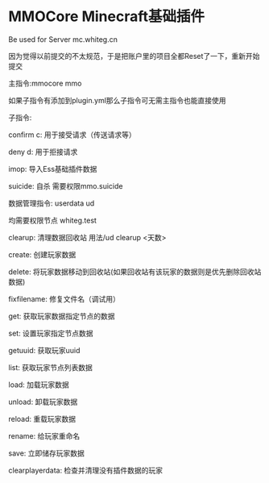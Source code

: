 # MMOCore Minecraft基础插件

<p>Be used for Server mc.whiteg.cn</p>
<p>因为觉得以前提交的不太规范，于是把账户里的项目全都Reset了一下，重新开始提交</p>

主指令:mmocore mmo



如果子指令有添加到plugin.yml那么子指令可无需主指令也能直接使用


子指令:


confirm c: 用于接受请求（传送请求等）

deny d: 用于拒接请求

imop: 导入Ess基础插件数据

suicide: 自杀 需要权限mmo.suicide

数据管理指令: userdata ud

均需要权限节点 whiteg.test

clearup: 清理数据回收站 用法/ud clearup <天数>

create: 创建玩家数据

delete: 将玩家数据移动到回收站(如果回收站有该玩家的数据则是优先删除回收站数据)

fixfilename: 修复文件名（调试用）

get: 获取玩家数据指定节点的数据

set: 设置玩家指定节点数据

getuuid: 获取玩家uuid

list: 获取玩家节点列表数据

load: 加载玩家数据

unload: 卸载玩家数据

reload: 重载玩家数据

rename: 给玩家重命名

save: 立即储存玩家数据

clearplayerdata: 检查并清理没有插件数据的玩家
